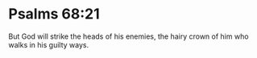 # Psalms 68:21

But God will strike the heads of his enemies, the hairy crown of him who walks in his guilty ways.
